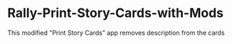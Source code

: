 Rally-Print-Story-Cards-with-Mods
=================================

This modified "Print Story Cards" app removes description from the cards
